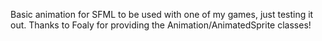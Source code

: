Basic animation for SFML to be used with one of my games, just testing it out.  Thanks to Foaly for providing the Animation/AnimatedSprite classes!